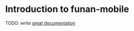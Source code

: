 # Introduction to funan-mobile

TODO: write [great documentation](http://jacobian.org/writing/what-to-write/)
